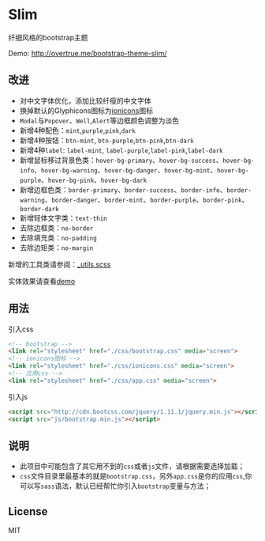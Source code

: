 # Slim
纤细风格的bootstrap主题

Demo: http://overtrue.me/bootstrap-theme-slim/

## 改进

- 对中文字体优化，添加比较纤瘦的中文字体
- 换掉默认的Glyphicons图标为[ionicons](http://ionicons.com)图标
- `Modal`与`Popover`、`Well`,`Alert`等边框颜色调整为淡色
- 新增4种配色：`mint`,`purple`,`pink`,`dark`
- 新增4种按钮：`btn-mint`, `btn-purple`,`btn-pink`,`btn-dark`
- 新增4种`label`: `label-mint`, `label-purple`,`label-pink`,`label-dark`
- 新增鼠标移过背景色类：`hover-bg-primary`、`hover-bg-success`、`hover-bg-info`、`hover-bg-warning`、`hover-bg-danger`、`hover-bg-mint`、`hover-bg-purple`、`hover-bg-pink`、`hover-bg-dark`
- 新增边框色类：`border-primary`、`border-success`、`border-info`、`border-warning`、`border-danger`、`border-mint`、`border-purple`、`border-pink`、`border-dark`
- 新增轻体文字类：`text-thin`
- 去除边框类：`no-border`
- 去除填充类：`no-padding`
- 去除边矩类：`no-margin`

新增的工具类请参阅：[_utils.scss](https://github.com/overtrue/bootstrap-theme-slim/blob/master/sass/_utils.scss)

实体效果请查看[demo](http://overtrue.me/bootstrap-theme-slim/)

## 用法

引入css

```html
<!-- bootstrap -->
<link rel="stylesheet" href="./css/bootstrap.css" media="screen">
<!-- ionicons图标 -->
<link rel="stylesheet" href="./css/ionicons.css" media="screen">
<!-- 应用css -->
<link rel="stylesheet" href="./css/app.css" media="screen">
```

引入js

```html
<script src="http://cdn.bootcss.com/jquery/1.11.1/jquery.min.js"></script>
<script src="js/bootstrap.min.js"></script>
```

## 说明

- 此项目中可能包含了其它用不到的`css`或者`js`文件，请根据需要选择加载；
- `css`文件目录里最基本的就是`bootstrap.css`，另外`app.css`是你的应用`css`,你可以写`sass`语法，默认已经帮忙你引入`bootstrap`变量与方法；

## License

MIT
